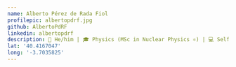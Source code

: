 ```yaml
---
name: Alberto Pérez de Rada Fiol
profilepic: albertopdrf.jpg
github: AlbertoPdRF
linkedin: albertopdrf
description: 👨 He/him | 🎓 Physics (MSc in Nuclear Physics ⚛️) | 💻 Self-taught web developer (React, Node.js, and Ruby on Rails)
lat: '40.4167047'
long: '-3.7035825'
---
```

